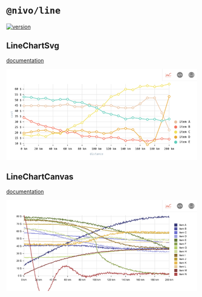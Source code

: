 # `@nivo/line`

[![version](https://img.shields.io/npm/v/@nivo/line.svg?style=flat-square)](https://www.npmjs.com/package/@nivo/line)

## LineChartSvg

[documentation](http://nivo.rocks/#/line)

![LineChartSvg](./doc/line.png)

## LineChartCanvas

[documentation](http://nivo.rocks/#/line/canvas)

![LineChartCanvas](./doc/line-canvas.png)
